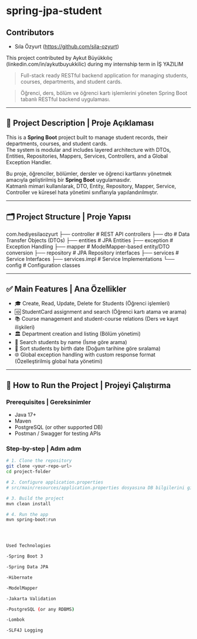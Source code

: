 # spring-jpa-student

## Contributors
- Sıla Özyurt (https://github.com/sila-ozyurt)

This project contributed by Aykut Büyükkılıç (linkedin.com/in/aykutbuyukkilic) during my internship term in İŞ YAZILIM


> Full-stack ready RESTful backend application for managing students, courses, departments, and student cards.

> Öğrenci, ders, bölüm ve öğrenci kartı işlemlerini yöneten Spring Boot tabanlı RESTful backend uygulaması.

---

## 📌 Project Description | Proje Açıklaması

This is a **Spring Boot** project built to manage student records, their departments, courses, and student cards.  
The system is modular and includes layered architecture with DTOs, Entities, Repositories, Mappers, Services, Controllers, and a Global Exception Handler.

Bu proje, öğrenciler, bölümler, dersler ve öğrenci kartlarını yönetmek amacıyla geliştirilmiş bir **Spring Boot** uygulamasıdır.  
Katmanlı mimari kullanılarak, DTO, Entity, Repository, Mapper, Service, Controller ve küresel hata yönetimi sınıflarıyla yapılandırılmıştır.

---

## 🗂 Project Structure | Proje Yapısı
com.hediyesilaozyurt
├── controller # REST API controllers
├── dto # Data Transfer Objects (DTOs)
├── entities # JPA Entities
├── exception # Exception Handling
├── mapper # ModelMapper-based entity/DTO conversion
├── repository # JPA Repository interfaces
├── services # Service Interfaces
├── services.impl # Service Implementations
└── config # Configuration classes



---

## ✅ Main Features | Ana Özellikler

- 🎓 Create, Read, Update, Delete for Students (Öğrenci işlemleri)
- 🆔 StudentCard assignment and search (Öğrenci kartı atama ve arama)
- 📚 Course management and student-course relations (Ders ve kayıt ilişkileri)
- 🏛 Department creation and listing (Bölüm yönetimi)
- 🔎 Search students by name (İsme göre arama)
- 📅 Sort students by birth date (Doğum tarihine göre sıralama)
- 🌐 Global exception handling with custom response format (Özelleştirilmiş global hata yönetimi)

---

## 🧪 How to Run the Project | Projeyi Çalıştırma

### Prerequisites | Gereksinimler
- Java 17+
- Maven
- PostgreSQL (or other supported DB)
- Postman / Swagger for testing APIs

### Step-by-step | Adım adım
```bash
# 1. Clone the repository
git clone <your-repo-url>
cd project-folder

# 2. Configure application.properties
# src/main/resources/application.properties dosyasına DB bilgilerini girin

# 3. Build the project
mvn clean install

# 4. Run the app
mvn spring-boot:run




Used Technologies 

-Spring Boot 3

-Spring Data JPA

-Hibernate

-ModelMapper

-Jakarta Validation

-PostgreSQL (or any RDBMS)

-Lombok

-SLF4J Logging


